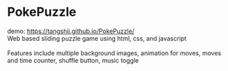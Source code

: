 # PokePuzzle
demo: https://tangshii.github.io/PokePuzzle/
<br/>
Web based sliding puzzle game using html, css, and javascript
<br/><br/>
Features include multiple background images, animation for moves, moves and time counter, shuffle button, music toggle

